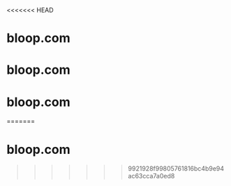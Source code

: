 <<<<<<< HEAD
# bloop.com
# bloop.com
# bloop.com
=======
# bloop.com
>>>>>>> 9921928f99805761816bc4b9e94ac63cca7a0ed8
